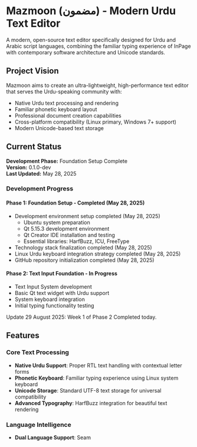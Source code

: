 # Mazmoon (مضمون) - Modern Urdu Text Editor

A modern, open-source text editor specifically designed for Urdu and Arabic script languages, combining the familiar typing experience of InPage with contemporary software architecture and Unicode standards.

## Project Vision

Mazmoon aims to create an ultra-lightweight, high-performance text editor that serves the Urdu-speaking community with:

- Native Urdu text processing and rendering
- Familiar phonetic keyboard layout
- Professional document creation capabilities
- Cross-platform compatibility (Linux primary, Windows 7+ support)
- Modern Unicode-based text storage

## Current Status

**Development Phase:** Foundation Setup Complete  
**Version:** 0.1.0-dev  
**Last Updated:** May 28, 2025

### Development Progress

#### Phase 1: Foundation Setup - Completed (May 28, 2025)
- Development environment setup completed (May 28, 2025)
  - Ubuntu system preparation
  - Qt 5.15.3 development environment
  - Qt Creator IDE installation and testing
  - Essential libraries: HarfBuzz, ICU, FreeType
- Technology stack finalization completed (May 28, 2025)
- Linux Urdu keyboard integration strategy completed (May 28, 2025)
- GitHub repository initialization completed (May 28, 2025)

#### Phase 2: Text Input Foundation - In Progress
- Text Input System development
- Basic Qt text widget with Urdu support
- System keyboard integration
- Initial typing functionality testing

Update 29 August 2025: Week 1 of Phase 2 Completed today. 

## Features

### Core Text Processing
- **Native Urdu Support**: Proper RTL text handling with contextual letter forms
- **Phonetic Keyboard**: Familiar typing experience using Linux system keyboard
- **Unicode Storage**: Standard UTF-8 text storage for universal compatibility
- **Advanced Typography**: HarfBuzz integration for beautiful text rendering

### Language Intelligence
- **Dual Language Support**: Seam

